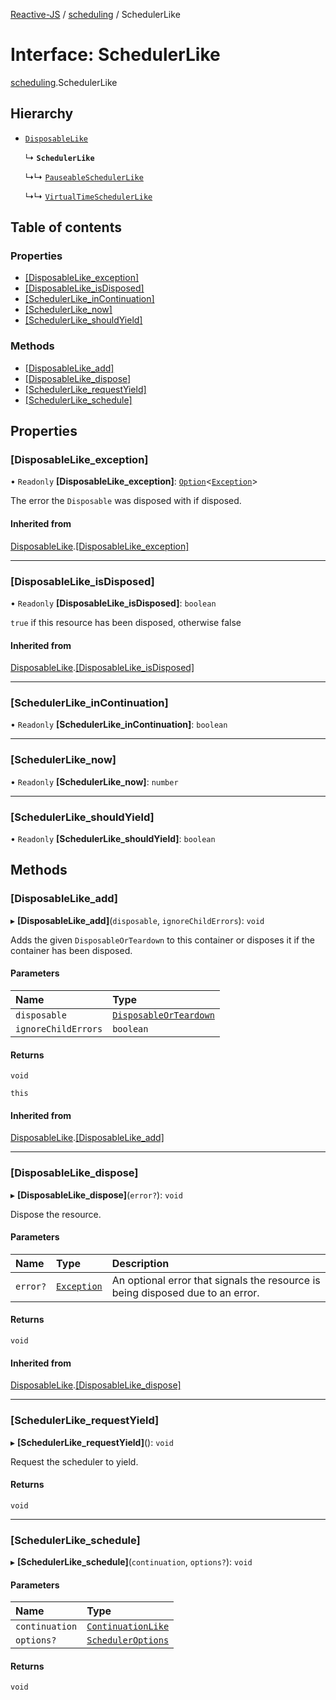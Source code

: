 [Reactive-JS](../README.md) / [scheduling](../modules/scheduling.md) / SchedulerLike

# Interface: SchedulerLike

[scheduling](../modules/scheduling.md).SchedulerLike

## Hierarchy

- [`DisposableLike`](util.DisposableLike.md)

  ↳ **`SchedulerLike`**

  ↳↳ [`PauseableSchedulerLike`](scheduling.PauseableSchedulerLike.md)

  ↳↳ [`VirtualTimeSchedulerLike`](scheduling.VirtualTimeSchedulerLike.md)

## Table of contents

### Properties

- [[DisposableLike\_exception]](scheduling.SchedulerLike.md#[disposablelike_exception])
- [[DisposableLike\_isDisposed]](scheduling.SchedulerLike.md#[disposablelike_isdisposed])
- [[SchedulerLike\_inContinuation]](scheduling.SchedulerLike.md#[schedulerlike_incontinuation])
- [[SchedulerLike\_now]](scheduling.SchedulerLike.md#[schedulerlike_now])
- [[SchedulerLike\_shouldYield]](scheduling.SchedulerLike.md#[schedulerlike_shouldyield])

### Methods

- [[DisposableLike\_add]](scheduling.SchedulerLike.md#[disposablelike_add])
- [[DisposableLike\_dispose]](scheduling.SchedulerLike.md#[disposablelike_dispose])
- [[SchedulerLike\_requestYield]](scheduling.SchedulerLike.md#[schedulerlike_requestyield])
- [[SchedulerLike\_schedule]](scheduling.SchedulerLike.md#[schedulerlike_schedule])

## Properties

### [DisposableLike\_exception]

• `Readonly` **[DisposableLike\_exception]**: [`Option`](../modules/functions.md#option)<[`Exception`](../modules/util.md#exception)\>

The error the `Disposable` was disposed with if disposed.

#### Inherited from

[DisposableLike](util.DisposableLike.md).[[DisposableLike_exception]](util.DisposableLike.md#[disposablelike_exception])

___

### [DisposableLike\_isDisposed]

• `Readonly` **[DisposableLike\_isDisposed]**: `boolean`

`true` if this resource has been disposed, otherwise false

#### Inherited from

[DisposableLike](util.DisposableLike.md).[[DisposableLike_isDisposed]](util.DisposableLike.md#[disposablelike_isdisposed])

___

### [SchedulerLike\_inContinuation]

• `Readonly` **[SchedulerLike\_inContinuation]**: `boolean`

___

### [SchedulerLike\_now]

• `Readonly` **[SchedulerLike\_now]**: `number`

___

### [SchedulerLike\_shouldYield]

• `Readonly` **[SchedulerLike\_shouldYield]**: `boolean`

## Methods

### [DisposableLike\_add]

▸ **[DisposableLike_add]**(`disposable`, `ignoreChildErrors`): `void`

Adds the given `DisposableOrTeardown` to this container or disposes it if the container has been disposed.

#### Parameters

| Name | Type |
| :------ | :------ |
| `disposable` | [`DisposableOrTeardown`](../modules/util.md#disposableorteardown) |
| `ignoreChildErrors` | `boolean` |

#### Returns

`void`

`this`

#### Inherited from

[DisposableLike](util.DisposableLike.md).[[DisposableLike_add]](util.DisposableLike.md#[disposablelike_add])

___

### [DisposableLike\_dispose]

▸ **[DisposableLike_dispose]**(`error?`): `void`

Dispose the resource.

#### Parameters

| Name | Type | Description |
| :------ | :------ | :------ |
| `error?` | [`Exception`](../modules/util.md#exception) | An optional error that signals the resource is being disposed due to an error. |

#### Returns

`void`

#### Inherited from

[DisposableLike](util.DisposableLike.md).[[DisposableLike_dispose]](util.DisposableLike.md#[disposablelike_dispose])

___

### [SchedulerLike\_requestYield]

▸ **[SchedulerLike_requestYield]**(): `void`

Request the scheduler to yield.

#### Returns

`void`

___

### [SchedulerLike\_schedule]

▸ **[SchedulerLike_schedule]**(`continuation`, `options?`): `void`

#### Parameters

| Name | Type |
| :------ | :------ |
| `continuation` | [`ContinuationLike`](scheduling.ContinuationLike.md) |
| `options?` | [`SchedulerOptions`](../modules/scheduling.md#scheduleroptions) |

#### Returns

`void`
